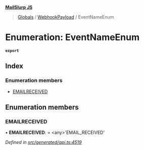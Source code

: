 **[MailSlurp JS](../README.md)**

> [Globals](../README.md) / [WebhookPayload](../modules/webhookpayload.md) / EventNameEnum

# Enumeration: EventNameEnum

**`export`** 

## Index

### Enumeration members

* [EMAILRECEIVED](webhookpayload.eventnameenum.md#emailreceived)

## Enumeration members

### EMAILRECEIVED

•  **EMAILRECEIVED**:  = \<any>'EMAIL\_RECEIVED'

*Defined in [src/generated/api.ts:4519](https://github.com/mailslurp/mailslurp-client/blob/aab6cee/src/generated/api.ts#L4519)*
